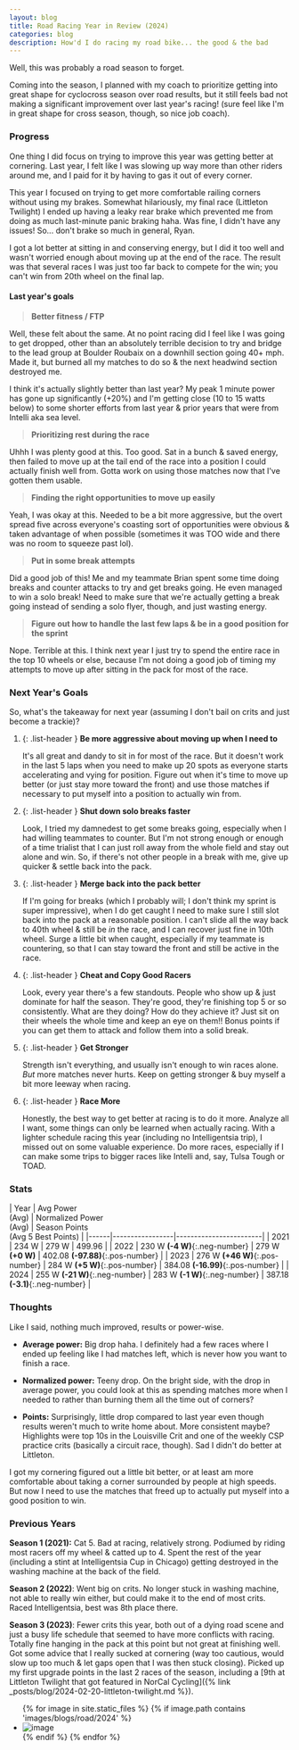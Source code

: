 ```yaml
---
layout: blog
title: Road Racing Year in Review (2024)
categories: blog
description: How'd I do racing my road bike... the good & the bad
---
```

Well, this was probably a road season to forget. 

Coming into the season, I planned with my coach to prioritize getting into 
great shape for cyclocross season over road results, but it still feels bad
not making a significant improvement over last year's racing! (sure feel 
like I'm in great shape for cross season, though, so nice job coach).

### Progress

One thing I did focus on trying to improve this year was getting better at
cornering. Last year, I felt like I was slowing up way more than other riders
around me, and I paid for it by having to gas it out of every corner.

This year I focused on trying to get more comfortable railing corners without
using my brakes. Somewhat hilariously, my final race (Littleton Twilight) I
ended up having a leaky rear brake which prevented me from doing as much last-minute
panic braking haha. Was fine, I didn't have any issues! So... don't brake so much
in general, Ryan.

I got a lot better at sitting in and conserving energy, but I did it too well
and wasn't worried enough about moving up at the end of the race. The result
was that several races I was just too far back to compete for the win; you can't
win from 20th wheel on the final lap.

#### Last year's goals

> **Better fitness / FTP**

Well, these felt about the same. At no point racing did I feel like I was going
to get dropped, other than an absolutely terrible decision to try and bridge to
the lead group at Boulder Roubaix on a downhill section going 40+ mph. Made it,
but burned all my matches to do so & the next headwind section destroyed me.

I think it's actually slightly better than last year? My peak 1 minute power has
gone up significantly (+20%) and I'm getting close (10 to 15 watts below) to some
shorter efforts from last year & prior years that were from Intelli aka sea level.

> **Prioritizing rest during the race**

Uhhh I was plenty good at this. Too good. Sat in a bunch & saved energy, then failed
to move up at the tail end of the race into a position I could actually finish well
from. Gotta work on using those matches now that I've gotten them usable.

> **Finding the right opportunities to move up easily**

Yeah, I was okay at this. Needed to be a bit more aggressive, but the overt spread
five across everyone's coasting sort of opportunities were obvious & taken advantage
of when possible (sometimes it was TOO wide and there was no room to squeeze past lol).

> **Put in some break attempts**

Did a good job of this! Me and my teammate Brian spent some time doing breaks and
counter attacks to try and get breaks going. He even managed to win a solo break!
Need to make sure that we're actually getting a break going instead of sending
a solo flyer, though, and just wasting energy.

> **Figure out how to handle the last few laps & be in a good position for the sprint**

Nope. Terrible at this. I think next year I just try to spend the entire race in 
the top 10 wheels or else, because I'm not doing a good job of timing my attempts
to move up after sitting in the pack for most of the race.

### Next Year's Goals

So, what's the takeaway for next year (assuming I don't bail on crits and just become
a trackie)?

1.  {: .list-header } **Be more aggressive about moving up when I need to**

    It's all great and dandy to sit in for most of the race. But it doesn't work in the 
last 5 laps when you need to make up 20 spots as everyone starts accelerating and 
vying for position. Figure out when it's time to move up better (or just stay more
toward the front) and use those matches if necessary to put myself into a position
to actually win from.

2.  {: .list-header } **Shut down solo breaks faster**

    Look, I tried my damnedest to get some breaks going, especially when I had willing
teammates to counter. But I'm not strong enough or enough of a time trialist that
I can just roll away from the whole field and stay out alone and win. So, if there's
not other people in a break with me, give up quicker & settle back into the pack.

3.  {: .list-header } **Merge back into the pack better**

    If I'm going for breaks (which I probably will; I don't think my sprint is super
impressive), when I do get caught I need to make sure I still slot back into the pack
at a reasonable position. I can't slide all the way back to 40th wheel & still be
*in* the race, and I can recover just fine in 10th wheel. Surge a little bit when
caught, especially if my teammate is countering, so that I can stay toward the front
and still be active in the race.

4. {: .list-header } **Cheat and Copy Good Racers**

    Look, every year there's a few standouts. People who show up & just dominate for half
the season. They're good, they're finishing top 5 or so consistently. What are they
doing? How do they achieve it? Just sit on their wheels the whole time and keep an
eye on them!! Bonus points if you can get them to attack and follow them into a solid
break.

5. {: .list-header } **Get Stronger**

    Strength isn't everything, and usually isn't enough to win races alone. *But* more
matches never hurts. Keep on getting stronger & buy myself a bit more leeway when
racing.

6. {: .list-header } **Race More**

    Honestly, the best way to get better at racing is to do it more. Analyze all I want,
some things can only be learned when actually racing. With a lighter schedule racing
this year (including no Intelligentsia trip), I missed out on some valuable experience.
Do more races, especially if I can make some trips to bigger races like Intelli and, say,
Tulsa Tough or TOAD.

### Stats

<div class="table-wrapper" markdown="1">

| Year | Avg Power <br> (Avg) | Normalized Power <br> (Avg) | Season Points <br> (Avg 5 Best Points) |
|------|-----------------|------------------------|
| 2021 | 234 W | 279 W | 499.96 |
| 2022 | 230 W **(-4 W)**{:.neg-number} | 279 W **(+0 W)** | 402.08 **(-97.88)**{:.pos-number} |
| 2023 | 276 W **(+46 W)**{:.pos-number} | 284 W **(+5 W)**{:.pos-number} | 384.08 **(-16.99)**{:.pos-number} |
| 2024 | 255 W **(-21 W)**{:.neg-number} | 283 W **(-1 W)**{:.neg-number} | 387.18 **(-3.1)**{:.neg-number} |

</div>

### Thoughts

Like I said, nothing much improved, results or power-wise.

* **Average power:** Big drop haha. I definitely had a few races where I ended
up feeling like I had matches left, which is never how you want to finish a race.

* **Normalized power:** Teeny drop. On the bright side, with the drop in average
power, you could look at this as spending matches more when I needed to rather
than burning them all the time out of corners?

* **Points:** Surprisingly, little drop compared to last year even though results
weren't much to write home about. More consistent maybe? Highlights were top 10s
in the Louisville Crit and one of the weekly CSP practice crits (basically a
circuit race, though). Sad I didn't do better at Littleton.

I got my cornering figured out a little bit better, or at least am more comfortable
about taking a corner surrounded by people at high speeds. But now I need to use
the matches that freed up to actually put myself into a good position to win.

### Previous Years


**Season 1 (2021):** Cat 5. Bad at racing, relatively strong. Podiumed by
riding most racers off my wheel & catted up to 4. Spent the rest of the year
(including a stint at Intelligentsia Cup in Chicago) getting destroyed in the
washing machine at the back of the field.

**Season 2 (2022)**: Went big on crits. No longer stuck in washing machine,
not able to really win either, but could make it to the end of most crits.
Raced Intelligentsia, best was 8th place there.

**Season 3 (2023)**: Fewer crits this year, both out of a dying road scene and
just a busy life schedule that seemed to have more conflicts with racing.
Totally fine hanging in the pack at this point but not great at finishing well.
Got some advice that I really sucked at cornering (way too cautious, would slow
up too much & let gaps open that I was then stuck closing). Picked up my first
upgrade points in the last 2 races of the season, including a 
[9th at Littleton Twilight that got featured in NorCal Cycling]({% link _posts/blog/2024-02-20-littleton-twilight.md %}).

<ul class="image-gallery">
{% for image in site.static_files %}
    {% if image.path contains 'images/blogs/road/2024' %}
        <li><img src="{{ site.baseurl }}{{ image.path }}" alt="image" /></li>
    {% endif %}
{% endfor %}
</ul>
